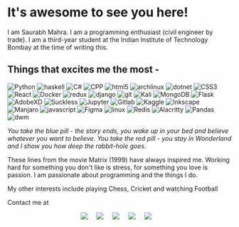 <h1>It's awesome to see you here!</h1>

I am Saurabh Mahra. I am a programming enthusiast (civil engineer by trade). I am a third-year student at the Indian Institute of Technology Bombay at the time of writing this.

<h2>Things that excites me the most - </h2>
<p>
  <img alt="Python" src="https://img.shields.io/badge/-Python-3776AB?style=flat-square&logo=Python&logoColor=white" />
  <img alt="haskell" src="https://img.shields.io/badge/-Haskell-5D4F85?style=flat-square&logo=haskell&logoColor=white" />
  <img alt="C#" src="https://img.shields.io/badge/-CSharp-239120?style=flat-square&logo=csharp&logoColor=white" />
  <img alt="CPP" src="https://img.shields.io/badge/-CPP-00599C?style=flat-square&logo=cplusplus&logoColor=white" />
  <img alt="html5" src="https://img.shields.io/badge/-HTML5-E34F26?style=flat-square&logo=html5&logoColor=white" />
  <img alt="archlinux" src="https://img.shields.io/badge/-Arch_Linux-blue?style=flat-square&logo=archlinux&logoColor=white" />
  <img alt="dotnet" src="https://img.shields.io/badge/-.NET-512BD4?style=flat-square&logo=dotnet&logoColor=white" />
  <img alt="CSS3" src="https://img.shields.io/badge/-Unity-FFFFFF?style=flat-square&logo=unity&logoColor=black" />
  <img alt="React" src="https://img.shields.io/badge/-React-45b8d8?style=flat-square&logo=react&logoColor=white" /> 
  <img alt="Docker" src="https://img.shields.io/badge/-Docker-46a2f1?style=flat-square&logo=docker&logoColor=white" />
  <img alt="redux" src="https://img.shields.io/badge/-Redux-764ABC?style=flat-square&logo=redux&logoColor=white" />
  <img alt="django" src="https://img.shields.io/badge/-Django-092E20?style=flat-square&logo=django&logoColor=white" />
  <img alt="git" src="https://img.shields.io/badge/-Git-F05032?style=flat-square&logo=git&logoColor=white" />
  <img alt="Kali" src="https://img.shields.io/badge/-Kali_Linux-blue?style=flat-square&logo=kalilinux&logoColor=white" />
  <img alt="MongoDB" src="https://img.shields.io/badge/-MongoDB-13aa52?style=flat-square&logo=mongodb&logoColor=white" />
  <img alt="Flask" src="https://img.shields.io/badge/-Flask-000000?style=flat-square&logo=Flask&logoColor=white" />
  <img alt="AdobeXD" src="https://img.shields.io/badge/-Adobe_XD-FF61F6?style=flat-square&logo=AdobeXD&logoColor=white" />
  <img alt="Suckless" src="https://img.shields.io/badge/-Suckless-1177AA?style=flat-square&logo=Suckless&logoColor=white" />
  <img alt="Jupyter" src="https://img.shields.io/badge/-Jupyter-F37626?style=flat-square&logo=Jupyter&logoColor=white" />
  <img alt="Gitlab" src="https://img.shields.io/badge/-Gitlab-FCA121?style=flat-square&logo=Gitlab&logoColor=white" />
  <img alt="Kaggle" src="https://img.shields.io/badge/-Kaggle-20BEFF?style=flat-square&logo=Kaggle&logoColor=white" />
  <img alt="Inkscape" src="https://img.shields.io/badge/-Inkscape-000000?style=flat-square&logo=Inkscape&logoColor=white" />
  <img alt="Manjaro" src="https://img.shields.io/badge/-Manjaro-35BF5C?style=flat-square&logo=Manjaro&logoColor=white" />
  <img alt="javascript" src="https://img.shields.io/badge/-JavaScript-F7DF1E?style=flat-square&logo=javascript&logoColor=white" />
  <img alt="Figma" src="https://img.shields.io/badge/-Figma-F24E1E?style=flat-square&logo=Figma&logoColor=white" />
  <img alt="linux" src="https://img.shields.io/badge/-Linux-f8fc03?style=flat-square&logo=Linux&logoColor=black" />
  <img alt="Redis" src="https://img.shields.io/badge/-Redis-DC382D?style=flat-square&logo=Redis&logoColor=white" />
  <img alt="Alacritty" src="https://img.shields.io/badge/-Alacritty-F46D01?style=flat-square&logo=Alacritty&logoColor=white" />
  <img alt="Pandas" src="https://img.shields.io/badge/-Pandas-150458?style=flat-square&logo=Pandas&logoColor=white" />
  <img alt="dwm" src="https://img.shields.io/badge/-DWM-1177AA?style=flat-square&logo=dwm&logoColor=white" />

_You take the blue pill - the story ends, you wake up in your bed and believe whatever you want to believe. You take the red pill - you stay in Wonderland and I show you how deep the rabbit-hole goes._

<p>
These lines from the movie Matrix (1999) have always inspired me. Working hard for something you don't like is stress, for something you love is passion. I am passionate about programming and the things I do.
</p>

My other interests include playing Chess, Cricket and watching Football

Contact me at

<p align="center">
 <a href="mailto:sourabhmahra91@gmail.com?subject="Hello_from_github"><img src="https://img.shields.io/badge/gmail-%23D14836.svg?&style=for-the-badge&logo=gmail&logoColor=white" /></a>&nbsp;&nbsp;&nbsp;&nbsp;
  <a href="https://www.facebook.com/saurabhmahra91/"><img src="https://img.shields.io/badge/facebook-%233B5998.svg?&style=for-the-badge&logo=facebook&logoColor=white" /></a>&nbsp;&nbsp;&nbsp;&nbsp;
  <a href="https://www.instagram.com/modshiftenter/"><img src="https://img.shields.io/badge/instagram-%23dc2743.svg?&style=for-the-badge&logo=instagram&logoColor=white" /></a>&nbsp;&nbsp;&nbsp;&nbsp;
  <a href="https://www.linkedin.com/in/saurabh-mahra/"><img src="https://img.shields.io/badge/linkedin-%230077B5.svg?&style=for-the-badge&logo=linkedin&logoColor=white" /></a>&nbsp;&nbsp;&nbsp;&nbsp;
    <a href="https://twitter.com/damn_difficult"><img src="https://img.shields.io/badge/twitter-%231DA1F2.svg?&style=for-the-badge&logo=twitter&logoColor=white" /></a>&nbsp;&nbsp;&nbsp;&nbsp;
    

</p>
